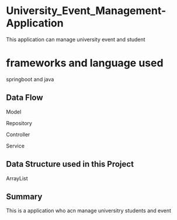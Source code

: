 # University_Event_Management-Application
This application can manage university event and  student

# frameworks and language used
springboot and java

## Data Flow
Model

Repository

Controller

Service

## Data  Structure used in this Project
ArrayList

##  Summary 
This is a application who acn manage universitry students and event
